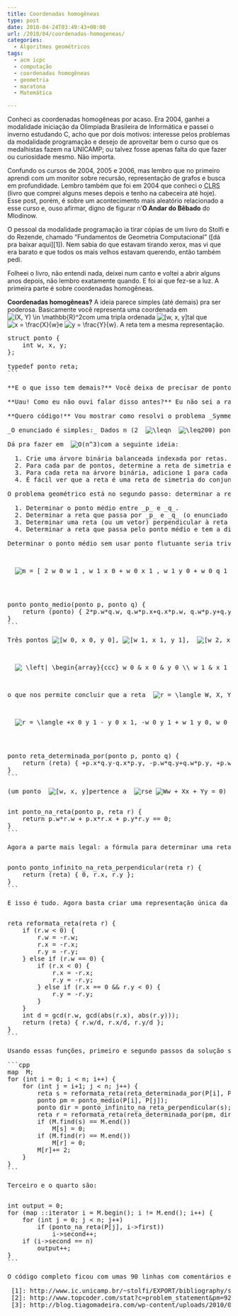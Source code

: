 ```yaml
---
title: Coordenadas homogêneas
type: post
date: 2010-04-24T03:49:43+00:00
url: /2010/04/coordenadas-homogeneas/
categories:
  - Algoritmos geométricos
tags:
  - acm icpc
  - computação
  - coordenadas homogêneas
  - geometria
  - maratona
  - Matemática

---
```

Conheci as coordenadas homogêneas por acaso. Era 2004, ganhei a modalidade iniciação da Olimpíada Brasileira de Informática e passei o inverno estudando C, acho que por dois motivos: interesse pelos problemas da modalidade programação e desejo de aproveitar bem o curso que os medalhistas fazem na UNICAMP; ou talvez fosse apenas falta do que fazer ou curiosidade mesmo. Não importa.

Confundo os cursos de 2004, 2005 e 2006, mas lembro que no primeiro aprendi com um monitor sobre recursão, representação de grafos e busca em profundidade. Lembro também que foi em 2004 que conheci o <acronym title="Cormen, Leiserson, Rivest, Stein - Introduction to Algorithms">CLRS</acronym> (livro que comprei alguns meses depois e tenho na cabeceira até hoje). Esse post, porém, é sobre um acontecimento mais aleatório relacionado a esse curso e, ouso afirmar, digno de figurar n’**O Andar do Bêbado** do Mlodinow.

O pessoal da modalidade programação ia tirar cópias de um livro do Stolfi e do Rezende, chamado “Fundamentos de Geometria Computacional” ([dá pra baixar aqui][1]). Nem sabia do que estavam tirando xerox, mas vi que era barato e que todos os mais velhos estavam querendo, então também pedi.

Folheei o livro, não entendi nada, deixei num canto e voltei a abrir alguns anos depois, não lembro exatamente quando. E foi aí que fez-se a luz. A primeira parte é sobre coordenadas homogêneas.

**Coordenadas homogêneas?** A ideia parece simples (até demais) pra ser poderosa. Basicamente você representa uma coordenada em  <img src='https://s0.wp.com/latex.php?latex=%28X%2C+Y%29+%5Cin+%5Cmathbb%7BR%7D%5E2&bg=T&fg=000000&s=0' alt='(X, Y) \in \mathbb{R}^2' title='(X, Y) \in \mathbb{R}^2' class='latex' />com uma tripla ordenada  <img src='https://s0.wp.com/latex.php?latex=%5Bw%2C+x%2C+y%5D&bg=T&fg=000000&s=0' alt='[w, x, y]' title='[w, x, y]' class='latex' />tal que  <img src='https://s0.wp.com/latex.php?latex=x+%3D+%5Cfrac%7BX%7D%7Bw%7D&bg=T&fg=000000&s=0' alt='x = \frac{X}{w}' title='x = \frac{X}{w}' class='latex' />e <img src='https://s0.wp.com/latex.php?latex=y+%3D+%5Cfrac%7BY%7D%7Bw%7D&bg=T&fg=000000&s=0' alt='y = \frac{Y}{w}' title='y = \frac{Y}{w}' class='latex' />. A reta tem a mesma representação.

<pre lang="cpp" line="1">struct ponto {
	int w, x, y;
};

typedef ponto reta;
```

**E o que isso tem demais?** Você deixa de precisar de pontos flutuantes pra maioria das operações geométricas; ganha pontos no infinito (eles são a interseção entre retas paralelas!) que permitem fazer fórmulas sem preocupação com casos especiais, usar a mesma fórmula pra determinar uma reta gerada por dois pontos ou por um ponto e um vetor etc.; tem representações iguais (e dualidade) entre pontos e retas (e.g. interseção entre retas p e q = reta determinada por pontos p e q); e mais um monte de outras coisas.

**Uau! Como eu não ouvi falar disso antes?** Eu não sei a razão, mas, embora tenham várias vantagens, as coordenadas homogêneas não são muito populares na universidade, nem entre os maratonistas. No entanto, são usadas em projetos grandes que usam muita geometria (e.g. OpenGL).

**Quero código!** Vou mostrar como resolvi o problema _Symmetry_ ([2002 TopCoder Inv Round 4 – Division I, Level Three][2]).

_O enunciado é simples:_ Dados n (2  <img src='https://s0.wp.com/latex.php?latex=%5Cleq&bg=T&fg=000000&s=0' alt='\leq' title='\leq' class='latex' />n  <img src='https://s0.wp.com/latex.php?latex=%5Cleq&bg=T&fg=000000&s=0' alt='\leq' title='\leq' class='latex' />200) pontos inteiros (com coordenadas de -10000 a 10000) determinar quantas linhas de simetria existem entre eles.

Dá pra fazer em  <img src='https://s0.wp.com/latex.php?latex=O%28n%5E3%29&bg=T&fg=000000&s=0' alt='O(n^3)' title='O(n^3)' class='latex' />com a seguinte ideia:

  1. Crie uma árvore binária balanceada indexada por retas. (em C++, _map <reta,int>_)
  2. Para cada par de pontos, determine a reta de simetria entre eles e adicione 2 a essa reta na árvore binária. (<img src='https://s0.wp.com/latex.php?latex=O%28n%5E2+log+n%29&bg=T&fg=000000&s=0' alt='O(n^2 log n)' title='O(n^2 log n)' class='latex' />)
  3. Para cada reta na árvore binária, adicione 1 para cada ponto que pertence a essa reta. (<img src='https://s0.wp.com/latex.php?latex=O%28n%5E3%29&bg=T&fg=000000&s=0' alt='O(n^3)' title='O(n^3)' class='latex' />)
  4. É fácil ver que a reta é uma reta de simetria do conjunto de pontos se e somente se seu valor na árvore binária for <img src='https://s0.wp.com/latex.php?latex=n&bg=T&fg=000000&s=0' alt='n' title='n' class='latex' />.

O problema geométrico está no segundo passo: determinar a reta de simetria entre dois pontos. Sejam esses pontos _p_ e _q_. É preciso:

  1. Determinar o ponto médio entre _p_ e _q_.
  2. Determinar a reta que passa por _p_ e _q_ (o enunciado garante que _p != q_).
  3. Determinar uma reta (ou um vetor) perpendicular à reta do passo acima.
  4. Determinar a reta que passa pelo ponto médio e tem a direção do vetor perpendicular do passo 3.

Determinar o ponto médio sem usar ponto flutuante seria trivial de qualquer forma (basta multiplicar todas as coordenadas por dois), mas com coordenadas homogêneas isso é desnecessário. É fácil ver que o ponto médio  <img src='https://s0.wp.com/latex.php?latex=m&bg=T&fg=000000&s=0' alt='m' title='m' class='latex' />entre  <img src='https://s0.wp.com/latex.php?latex=p+%3D+%5Bw_0%2C+x_0%2C+y_0%5D&bg=T&fg=000000&s=0' alt='p = [w_0, x_0, y_0]' title='p = [w_0, x_0, y_0]' class='latex' />e  <img src='https://s0.wp.com/latex.php?latex=q+%3D+%5Bw_1%2C+x_1%2C+y_1%5D&bg=T&fg=000000&s=0' alt='q = [w_1, x_1, y_1]' title='q = [w_1, x_1, y_1]' class='latex' />é:

<p style="text-align:center;">
  <img src='https://s0.wp.com/latex.php?latex=m+%3D+%5B+2+w_0+w_1+%2C+w_1+x_0+%2B+w_0+x_1+%2C+w_1+y_0+%2B+w_0+q_1+%5D&bg=T&fg=000000&s=0' alt='m = [ 2 w_0 w_1 , w_1 x_0 + w_0 x_1 , w_1 y_0 + w_0 q_1 ]' title='m = [ 2 w_0 w_1 , w_1 x_0 + w_0 x_1 , w_1 y_0 + w_0 q_1 ]' class='latex' />
</p>

<pre lang="cpp" line="1">ponto ponto_medio(ponto p, ponto q) {
	return (ponto) { 2*p.w*q.w, q.w*p.x+q.x*p.w, q.w*p.y+q.y*p.w };
}
```

Três pontos <img src='https://s0.wp.com/latex.php?latex=%5Bw_0%2C+x_0%2C+y_0%5D&bg=T&fg=000000&s=0' alt='[w_0, x_0, y_0]' title='[w_0, x_0, y_0]' class='latex' />, <img src='https://s0.wp.com/latex.php?latex=%5Bw_1%2C+x_1%2C+y_1%5D&bg=T&fg=000000&s=0' alt='[w_1, x_1, y_1]' title='[w_1, x_1, y_1]' class='latex' />,  <img src='https://s0.wp.com/latex.php?latex=%5Bw_2%2C+x_2%2C+y_2%5D&bg=T&fg=000000&s=0' alt='[w_2, x_2, y_2]' title='[w_2, x_2, y_2]' class='latex' />são colineares se

<p style="text-align:center;">
  <img src='https://s0.wp.com/latex.php?latex=+%5Cleft%7C+%5Cbegin%7Barray%7D%7Bccc%7D+w_0+%26+x_0+%26+y_0+%5C%5C+w_1+%26+x_1+%26+y_1+%5C%5C+w_2+%26+x_2+%26+y_2+%5Cend%7Barray%7D+%5Cright%7C+%3D+0+&bg=T&fg=000000&s=0' alt=' \left| \begin{array}{ccc} w_0 & x_0 & y_0 \\ w_1 & x_1 & y_1 \\ w_2 & x_2 & y_2 \end{array} \right| = 0 ' title=' \left| \begin{array}{ccc} w_0 & x_0 & y_0 \\ w_1 & x_1 & y_1 \\ w_2 & x_2 & y_2 \end{array} \right| = 0 ' class='latex' />,
</p>

o que nos permite concluir que a reta  <img src='https://s0.wp.com/latex.php?latex=r+%3D+%5Clangle+W%2C+X%2C+Y+%5Crangle&bg=T&fg=000000&s=0' alt='r = \langle W, X, Y \rangle' title='r = \langle W, X, Y \rangle' class='latex' />que passa por  <img src='https://s0.wp.com/latex.php?latex=p+%3D+%5B+w_0%2C+x_0%2C+y_0+%5D&bg=T&fg=000000&s=0' alt='p = [ w_0, x_0, y_0 ]' title='p = [ w_0, x_0, y_0 ]' class='latex' />e  <img src='https://s0.wp.com/latex.php?latex=q+%3D+%5B+w_1%2C+x_1%2C+y_1+%5D&bg=T&fg=000000&s=0' alt='q = [ w_1, x_1, y_1 ]' title='q = [ w_1, x_1, y_1 ]' class='latex' />é:

<p style="text-align:center;">
  <img src='https://s0.wp.com/latex.php?latex=r+%3D+%5Clangle+%2Bx_0+y_1+-+y_0+x_1%2C+-w_0+y_1+%2B+w_1+y_0%2C+w_0+x_1+-+w_1+x_0%5Crangle&bg=T&fg=000000&s=0' alt='r = \langle +x_0 y_1 - y_0 x_1, -w_0 y_1 + w_1 y_0, w_0 x_1 - w_1 x_0\rangle' title='r = \langle +x_0 y_1 - y_0 x_1, -w_0 y_1 + w_1 y_0, w_0 x_1 - w_1 x_0\rangle' class='latex' />.
</p>

<pre lang="cpp" line="1">ponto reta_determinada_por(ponto p, ponto q) {
	return (reta) { +p.x*q.y-q.x*p.y, -p.w*q.y+q.w*p.y, +p.w*q.x-q.w*p.x };
}
```

(um ponto  <img src='https://s0.wp.com/latex.php?latex=%5Bw%2C+x%2C+y%5D&bg=T&fg=000000&s=0' alt='[w, x, y]' title='[w, x, y]' class='latex' />pertence a  <img src='https://s0.wp.com/latex.php?latex=r&bg=T&fg=000000&s=0' alt='r' title='r' class='latex' />se <img src='https://s0.wp.com/latex.php?latex=Ww+%2B+Xx+%2B+Yy+%3D+0&bg=T&fg=000000&s=0' alt='Ww + Xx + Yy = 0' title='Ww + Xx + Yy = 0' class='latex' />)

<pre lang="cpp" line="1">int ponto_na_reta(ponto p, reta r) {
	return p.w*r.w + p.x*r.x + p.y*r.y == 0;
}
```

Agora a parte mais legal: a fórmula para determinar uma reta que passa por dois pontos funciona com pontos no infinito (pensemos em pontos no infinito como vetores, porque eles tem direção mas tem <img src='https://s0.wp.com/latex.php?latex=w+%3D+0&bg=T&fg=000000&s=0' alt='w = 0' title='w = 0' class='latex' />): o resultado é a reta determinada por um ponto e uma direção. O vetor perpendicular à reta  <img src='https://s0.wp.com/latex.php?latex=%5Clangle+W%2C+X%2C+Y+%5Crangle&bg=T&fg=000000&s=0' alt='\langle W, X, Y \rangle' title='\langle W, X, Y \rangle' class='latex' />é <img src='https://s0.wp.com/latex.php?latex=%5B+0%2C+X%2C+Y+%5D&bg=T&fg=000000&s=0' alt='[ 0, X, Y ]' title='[ 0, X, Y ]' class='latex' />.

<pre lang="cpp" line="1">ponto ponto_infinito_na_reta_perpendicular(reta r) {
	return (reta) { 0, r.x, r.y };
}
```

E isso é tudo. Agora basta criar uma representação única da reta pra guardar na árvore binária.

<pre lang="cpp" line="1">reta reformata_reta(reta r) {
	if (r.w < 0) {
		r.w = -r.w;
		r.x = -r.x;
		r.y = -r.y;
	} else if (r.w == 0) {
		if (r.x < 0) {
			r.x = -r.x;
			r.y = -r.y;
		} else if (r.x == 0 && r.y < 0) {
			r.y = -r.y;
		}
	}
	int d = gcd(r.w, gcd(abs(r.x), abs(r.y)));
	return (reta) { r.w/d, r.x/d, r.y/d };
}
```

Usando essas funções, primeiro e segundo passos da solução são:

```cpp
map <reta,int> M;
for (int i = 0; i < n; i++) {
	for (int j = i+1; j < n; j++) {
		reta s = reformata_reta(reta_determinada_por(P[i], P[j]));
		ponto pm = ponto_medio(P[i], P[j]);
		ponto dir = ponto_infinito_na_reta_perpendicular(s);
		reta r = reformata_reta(reta_determinada_por(pm, dir));
		if (M.find(s) == M.end())
			M[s] = 0;
		if (M.find(r) == M.end())
			M[r] = 0;
		M[r]+= 2;
	}
}
```

Terceiro e o quarto são:

<pre lang="cpp" line="1">int output = 0;
for (map <reta,int>::iterator i = M.begin(); i != M.end(); i++) {
	for (int j = 0; j < n; j++)
		if (ponto_na_reta(P[j], i->first))
			i->second++;
	if (i->second == n)
		output++;
}
```

O código completo ficou com umas 90 linhas com comentários e linhas em branco e foi aceito na primeira submissão (ok, na verdade na segunda, mas não foi devido à geometria muito menos à precisão): [symmetry.cpp][3]. Não é lindo?

 [1]: http://www.ic.unicamp.br/~stolfi/EXPORT/bibliography/stolfi.html
 [2]: http://www.topcoder.com/stat?c=problem_statement&pm=924
 [3]: http://blog.tiagomadeira.com/wp-content/uploads/2010/04/symmetry.cpp

